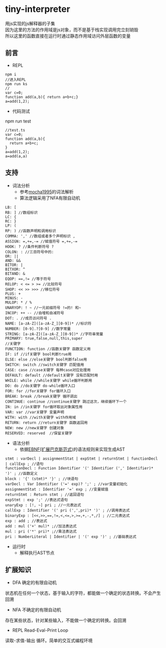 # tiny-interpreter
用js实现的js解释器的子集<br>
因为这里的方法的作用域是js对象，而不是基于栈实现调用完立刻销毁<br>
所以这里的函数直接在运行时通过静态作用域访问外层函数的变量
## 前言
- REPL
```
npm i
//进入REPL
npm run ks
//
var c=0;
function add(a,b){ return a+b+c;}
a=add(1,2);
```
- 代码测试

npm run test
```
//test.ts
var c=0;
function add(a,b){
  return a+b+c;
}
a=add(1,2);
a=add(a,a)
```

## 支持

- 词法分析
  - 参考[mocha1995](https://github.com/doodlewind/mocha1995)的词法解析
  - 算法逻辑采用了NFA有限自动机
```
LB: [
RB: ] //数组标识
LC: { 
RC: }
LP: ( 
RP: ) //函数声明和调用标识
COMMA: ',' //数组或者多个声明标识 ,
ASSIGN: =,+=,-= //赋值符号 =,+=,-=
HOOK: ? //条件判断符号 ?
COLON: : //三目符号中的:
OR: || 
AND: &&
BITOR: | 
BITXOR: ^
BITAND: &
EQOP: ==,!= //等于符号
RELOP: < <= > >= //比较符号
SHOP: << >> >>> //移位符号
PLUS: +
MINUS: -
MULOP: * / %
UNARYOP: ! ~ //一元前缀符号 !=的! 和~
INCOP: ++ -- //自增和自减符号
DOT: . //成员访问符号 .
NAME: [a-zA-Z]([a-zA-Z_][0-9])* //标识符
NUMBER: [0-9].?[0-9] //数字常量
STRING: [a-zA-Z]([a-zA-Z_][0-9])* //字符串常量
PRIMARY: true,false,null,this,super
//关键字
FUNCTION: function //函数关键字 函数定义用
IF: if //if关键字 bool判断true用
ELSE: else //else关键字 bool判断false用
SWITCH: switch //switch关键字 匹配值用
CASE: case //case关键字 每种case对应处理用
DEFAULT: default //default关键字 没有匹配时用
WHILE: while //while关键字 while循环判断用
DO: do //do关键字 do-while循环入口
FOR: for //for关键字 for循环入口
BREAK: break //break关键字 循环调出
CONTINUE: continue //continue关键字 跳过这次，继续循环下一个
IN: in //in关键字 for循环取出对象属性用
VAR: var //var关键字 变量声明
WITH: with //with关键字 with作用域
RETURN: return //return关键字 函数返回用
NEW: new //new关键字 创建对象
RESERVED: reserved  //保留关键字
```
- 语法分析
  - 依据[EBNF(扩展巴克斯范式)](https://zh.wikipedia.org/wiki/%E6%89%A9%E5%B1%95%E5%B7%B4%E7%A7%91%E6%96%AF%E8%8C%83%E5%BC%8F)的语法规则来实现生成AST
```
stmt : varDecl | assignmentStat | expStmt | returnStmt | functionDecl | callExp ; //语句
functionDecl : Function Identifier '(' Identifier (',' Identifier)* ')' ; //函数定义
block : '{' (stmt)* '}' ; //块语句
varDecl : Var Identifier ('=' exp)? ';' ; //var变量初始化
assignmentStat : Identifier '=' exp ; //变量赋值
returnStmt : Return stmt ; //返回语句
expStmt : exp ';' //表达式语句
unaryExp : [!, ~] pri ; //一元表达式
callExp : Identifier '(' pri (',',pri)* ')' ; //调用表达式
binaryExp : [<<,>>,==,!=,<,<=,>,>=,+,-,*,/] ; //二元表达式
exp : add ; //表达式
add : mul ('+' mul)* ;//加法表达式
mul : pri ('*' pri)* ;//乘法表达式
pri : NumberLiteral | Identifier | '(' exp ')' ; //基础表达式
```
- 运行时
  - 解释执行AST节点

## 扩展知识
- DFA 确定的有限自动机

状态机在任何一个状态，基于输入的字符，都能做一个确定的状态转换。不会产生回溯

- NFA 不确定的有限自动机

存在某些状态，针对某些输入，不能做一个确定的转换。会回溯

- REPL Read-Eval-Print Loop

读取-求值-输出 循环。简单的交互式编程环境
